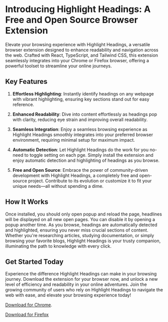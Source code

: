 # Introducing Highlight Headings: A Free and Open Source Browser Extension

Elevate your browsing experience with Highlight Headings, a versatile browser extension designed to enhance readability and navigation across the web. Crafted with React, TypeScript, and Tailwind CSS, this extension seamlessly integrates into your Chrome or Firefox browser, offering a powerful toolset to streamline your online journeys.

## Key Features

1. **Effortless Highlighting**: Instantly identify headings on any webpage with vibrant highlighting, ensuring key sections stand out for easy reference.

2. **Enhanced Readability**: Dive into content effortlessly as headings pop with clarity, reducing eye strain and improving overall readability.

3. **Seamless Integration**: Enjoy a seamless browsing experience as Highlight Headings smoothly integrates into your preferred browser environment, requiring minimal setup for maximum impact.

4. **Automatic Detection**: Let Highlight Headings do the work for you no-need to toggle setting on each pge. Simply install the extension and enjoy automatic detection and highlighting of headings as you browse.

5. **Free and Open Source**: Embrace the power of community-driven development with Highlight Headings, a completely free and open-source project. Contribute to its evolution or customize it to fit your unique needs—all without spending a dime.

## How It Works

Once installed, you should only open popup and reload the page, headlines will be displayed on all new open pages. You can disable it by opening a popup another time. As you browse, headings are automatically detected and highlighted, ensuring you never miss crucial sections of content. Whether you're researching articles, studying documentation, or simply browsing your favorite blogs, Highlight Headings is your trusty companion, illuminating the path to knowledge with every click.

## Get Started Today

Experience the difference Highlight Headings can make in your browsing journey. Download the extension for your browser now, and unlock a new level of efficiency and readability in your online adventures. Join the growing community of users who rely on Highlight Headings to navigate the web with ease, and elevate your browsing experience today!

[Download for Chrome](https://chromewebstore.google.com/detail/ogjomkppgbidflclhocfmkpofjhgpfai).

[Download for Firefox](https://addons.mozilla.org/ru/firefox/extensions/)
